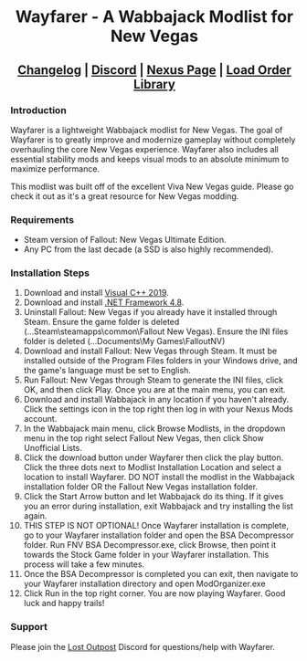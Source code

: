 <div align="center">

# Wayfarer - A Wabbajack Modlist for New Vegas
  
## [Changelog](https://github.com/Ender108/Wayfarer---A-Wabbajack-Modlist-for-New-Vegas/blob/main/CHANGELOG.md) | [Discord](https://discord.gg/WF66mMu) | [Nexus Page](https://www.nexusmods.com/newvegas/mods/80133) | [Load Order Library](https://loadorderlibrary.com/lists/wayfarer)
  
 </div>

### Introduction

Wayfarer is a lightweight Wabbajack modlist for New Vegas. The goal of Wayfarer is to greatly improve and modernize gameplay without completely overhauling the core New Vegas experience. Wayfarer also includes all essential stability mods and keeps visual mods to an absolute minimum to maximize performance.

This modlist was built off of the excellent Viva New Vegas guide. Please go check it out as it's a great resource for New Vegas modding.

### Requirements

- Steam version of Fallout: New Vegas Ultimate Edition.
- Any PC from the last decade (a SSD is also highly recommended).


### Installation Steps

1. Download and install [Visual C++ 2019](https://aka.ms/vs/16/release/vc_redist.x64.exe).
2. Download and install [.NET Framework 4.8](https://dotnet.microsoft.com/en-us/download/dotnet-framework/thank-you/net48-web-installer).
3. Uninstall Fallout: New Vegas if you already have it installed through Steam. Ensure the game folder is deleted (...Steam\steamapps\common\Fallout New Vegas). Ensure the INI files folder is deleted (...Documents\My Games\FalloutNV)
4. Download and install Fallout: New Vegas through Steam. It must be installed outside of the Program Files folders in your Windows drive, and the game's language must be set to English.
5. Run Fallout: New Vegas through Steam to generate the INI files, click OK, and then click Play. Once you are at the main menu, you can exit.
6. Download and install Wabbajack in any location if you haven't already. Click the settings icon in the top right then log in with your Nexus Mods account.
7. In the Wabbajack main menu, click Browse Modlists, in the dropdown menu in the top right select Fallout New Vegas, then click Show Unofficial Lists.
8. Click the download button under Wayfarer then click the play button. Click the three dots next to Modlist Installation Location and select a location to install Wayfarer. DO NOT install the modlist in the Wabbajack installation folder OR the Fallout New Vegas installation folder.
9. Click the Start Arrow button and let Wabbajack do its thing. If it gives you an error during installation, exit Wabbajack and try installing the list again.
10. THIS STEP IS NOT OPTIONAL! Once Wayfarer installation is complete, go to your Wayfarer installation folder and open the BSA Decompressor folder. Run FNV BSA Decompressor.exe, click Browse, then point it towards the Stock Game folder in your Wayfarer installation. This process will take a few minutes.
10. Once the BSA Decompressor is completed you can exit, then navigate to your Wayfarer installation directory and open ModOrganizer.exe
11. Click Run in the top right corner. You are now playing Wayfarer. Good luck and happy trails!


### Support
Please join the [Lost Outpost](https://discord.com/invite/WF66mMu) Discord for questions/help with Wayfarer.
